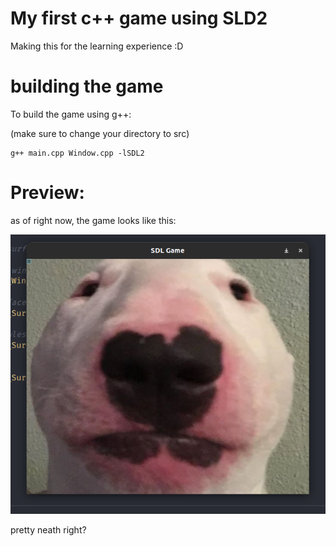 # My first c++ game using SLD2

Making this for the learning experience :D

# building the game

To build the game using g++:

(make sure to change your directory to src)

```
g++ main.cpp Window.cpp -lSDL2
```

# Preview:

as of right now, the game looks like this:

  ![the game featuring him.](/src/res/readme-content/game-preview.png)

pretty neath right?
